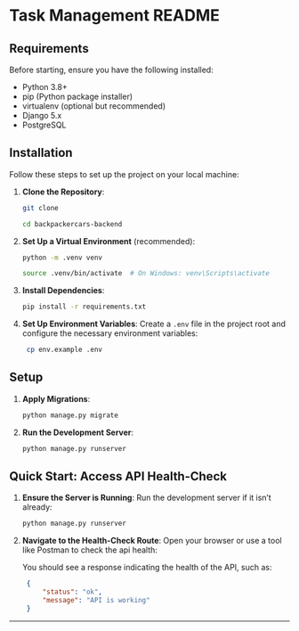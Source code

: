 # Task Management README

## Requirements

Before starting, ensure you have the following installed:

- Python 3.8+
- pip (Python package installer)
- virtualenv (optional but recommended)
- Django 5.x
- PostgreSQL

## Installation

Follow these steps to set up the project on your local machine:

1. **Clone the Repository**:

   ```bash
   git clone 

   cd backpackercars-backend
   ```

2. **Set Up a Virtual Environment** (recommended):

   ```bash
   python -m .venv venv

   source .venv/bin/activate  # On Windows: venv\Scripts\activate
   ```

3. **Install Dependencies**:

   ```bash
   pip install -r requirements.txt
   ```

4. **Set Up Environment Variables**:
   Create a `.env` file in the project root and configure the necessary environment variables:

   ```bash
    cp env.example .env
   ```

## Setup

1. **Apply Migrations**:

   ```bash
   python manage.py migrate
   ```

3. **Run the Development Server**:

   ```bash
   python manage.py runserver
   ```


## Quick Start: Access API Health-Check

1. **Ensure the Server is Running**:
   Run the development server if it isn’t already:

   ```bash
   python manage.py runserver
   ```

2. **Navigate to the Health-Check Route**:
   Open your browser or use a tool like Postman to check the api health:

   You should see a response indicating the health of the API, such as:

   ```json
    {
        "status": "ok",
        "message": "API is working"
    }
   ```

---
